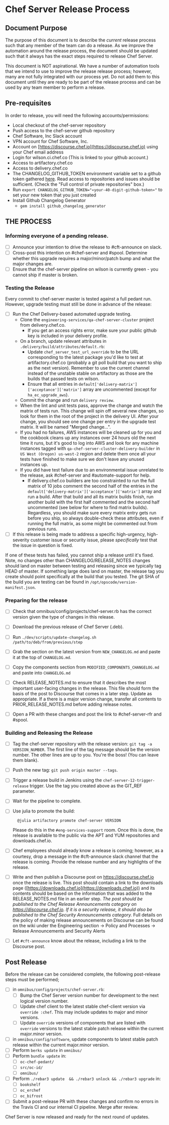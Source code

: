 # Chef Server Release Process

## Document Purpose

The purpose of this document is to describe the *current* release
process such that any member of the team can do a release.  As we
improve the automation around the release process, the document should
be updated such that it always has the exact steps required to release
Chef Server.

This document is NOT aspirational.  We have a number of automation
tools that we intend to use to improve the release release process;
however, many are not fully integrated with our process yet. Do not
add them to this document until they are ready to be part of the
release process and can be used by any team member to perform a
release.

## Pre-requisites

In order to release, you will need the following accounts/permissions:

- Local checkout of the chef-server repository
- Push access to the chef-server github repository
- Chef Software, Inc Slack account
- VPN account for Chef Software, Inc.
- Account on [https://discourse.chef.io](https://discourse.chef.io) using your Chef email address
- Login for wilson.ci.chef.co (This is linked to your github account.)
- Access to artifactory.chef.co
- Access to delivery.chef.co
- The CHANGELOG_GITHUB_TOKEN environment variable set to a github token gathered
  [here](https://github.com/settings/tokens/new?description=GitHub%20Changelog%20Generator%20token).
  Read access to repositories and issues should be sufficient. (Check the "Full control of private repositories" box.)
- Run `export CHANGELOG_GITHUB_TOKEN="«your-40-digit-github-token»"` to set your new token that you just created
- Install Github Changelog Generator
  + `gem install github_changelog_generator`


## THE PROCESS
### Informing everyone of a pending release.

- [ ] Announce your intention to drive the release to #cft-announce on slack.
- [ ] Cross-post this intention on #chef-server and #spool.  Determine whether
  this upgrade requires a major/minor/patch bump and what the major changes
  are.
- [ ] Ensure that the chef-server pipeline on wilson is currently green - you
  cannot ship if master is broken.

### Testing the Release

Every commit to chef-server master is tested against a full pedant
run. However, upgrade testing must still be done in advance of the
release:

- [ ] Run the Chef Delivery-based automated upgrade testing.
  * Clone the `engineering-services/qa-chef-server-cluster` project from delivery.chef.co.
    * If you get an access rights error, make sure your public github key is included in your delivery profile.
  * On a branch, update relevant attributes in `.delivery/build/attributes/default.rb`:
    * Update `chef_server_test_url_override` to be the URL corresponding to
      the latest package you'd like to test at artifactory.chef.co (probably
      a git poll build that you want to ship as the next version).
      Remember to use the current channel instead of the unstable stable on
      artifactory as those are the builds that passed tests on wilson.
    * Ensure that all entries in `default['delivery-matrix']['acceptance']['matrix']`
      array are uncommented (except for `ha_ec_upgrade_aws`).
  * Commit the change and run `delivery review`.
  * When the lint and unit tests pass, approve the change and watch the
    matrix of tests run. This change will spin off several new changes, so look for
    them in the root of the project in the delivery UI.
    After your change, you should see one change per entry in the upgrade test matrix.
    It will be named "Merged change...".
  * If you had no failures, AWS instances will be cleaned up for you and the cookbook cleans up any
    instances over 24 hours old the next time it runs, but it's good to log into
    AWS and look for any machine instances tagged with
    `qa-chef-server-cluster-delivery-builder` in `US West (Oregon) us-west-2`
    region and delete them once all your tests have finished to make sure we
    don't leave any unused instances
    up.
  * If you did have test failure due to an environmental issue unrelated to the
    release, ask #chef-server and #automate-support for help.
    * If delivery.chef.co builders are too constrainted to run the full matrix
      of 10 jobs comment the second half of the entries in the
      `default['delivery-matrix']['acceptance']['matrix']` array and run a build.
      After that build and all its matrix builds finish, run another build with the first half
      commented and the second half uncommented (see below for where to find matrix builds).
      Regardless, you should make sure every matrix entry gets run before you ship,
      so always double-check these attributes, even if running the full matrix, as some
      might be commented out from previous runs.
- [ ] If this release is being made to address a specific
  high-urgency, high-severity customer issue or security issue, please
  *specifically* test that the issue in question is fixed.

If one of these tests has failed, you cannot ship a release until it's fixed.
Note, no changes other than CHANGELOG/RELEASE_NOTES changes should
land on master between testing and releasing since we typically tag
HEAD of master. If something large does land on master, the release
tag you create should point specifically at the build that you tested.
The git SHA of the build you are testing can be found in
`/opt/opscode/version-manifest.json`.

### Preparing for the release

- [ ] Check that omnibus/config/projects/chef-server.rb has the
  correct version given the type of changes in this release.

- [ ] Download the previous release of Chef Server (.deb).

- [ ] Run `./dev/scripts/update-changelog.sh /path/to/deb/from/previous/step`

- [ ] Grab the section on the latest version from `NEW_CHANGELOG.md` and paste
  it at the top of `CHANGELOG.md`.

- [ ] Copy the components section from `MODIFIED_COMPONENTS_CHANGELOG.md` and
  paste into `CHANGELOG.md`

- [ ] Check RELEASE_NOTES.md to ensure that it describes the
  most important user-facing changes in the release. This file should
  form the basis of the post to Discourse that comes in a later step. Update as
  appropriate.  If a there is a major version change, transfer all
  contents to PRIOR_RELEASE_NOTES.md before adding release notes.
- [ ] Open a PR with these changes and post the link to #chef-server-rfr
  and #spool.

### Building and Releasing the Release

- [ ] Tag the chef-server repository with the release version: `git
  tag -a VERSION_NUMBER`. The first line of the tag message should be
  the version number. The other lines are up to you. You're the boss!
  (You can leave them blank).

- [ ] Push the new tag: `git push origin master --tags`.

- [ ] Trigger a release build in Jenkins using the
  `chef-server-12-trigger-release` trigger.  Use the tag you created
  above as the GIT_REF parameter.

- [ ] Wait for the pipeline to complete.
- [ ] Use julia to promote the build:

        @julia artifactory promote chef-server VERSION

  Please do this in the `#eng-services-support` room.  Once this is
  done, the release is available to the public via the APT and YUM
  repositories and downloads.chef.io.

- [ ] Chef employees should already know a release is coming; however, as a
  courtesy, drop a message in the #cft-announce slack channel that the release
  is coming. Provide the release number and any highlights of the release.

- [ ] Write and then publish a Discourse post on https://discourse.chef.io
  once the release is live. This post should contain a link to the downloads
  page ([https://downloads.chef.io](https://downloads.chef.io)) and its contents
  should be based on the information that was added to the RELEASE_NOTES.md file
  in an earlier step. *The post should  be published to the Chef Release
  Announcements category on https://discourse.chef.io. If it is a security
  release, it should also be published to the Chef Security Announcements
  category.* Full details on the policy of making release announcements on
  Discourse can be found on the wiki under the Engineering section ->
  Policy and Processes -> Release Announcements and Security Alerts

- [ ] Let `#cft-announce` know about the release, including a link to the Discourse post.


## Post Release

Before the release can be considered complete, the following
post-release steps must be performed;

- [ ] in `omnibus/config/projects/chef-server.rb`:
  - [ ] Bump the Chef Server version number for development to the next logical
        version number.
  - [ ] Update chef client to the latest stable chef-client version via
        `override :chef`.  This may include updates to major and minor
        versions.
  - [ ] Update `override` versions of components that are listed
        with `override` versions to the latest stable patch release
        within the current major.minor version.
- [ ] in `omnibus/config/software`, update components to latest stable
      patch release within the current major.minor version.
- [ ] Perform `berks update` in `omnibus/`
- [ ] Perform `bundle update` in:
  - [ ] `oc-chef-pedant/`
  - [ ] `src/oc-id/`
  - [ ] `omnibus/`
- [ ] Perform `./rebar3 update  && ./rebar3 unlock && ./rebar3 upgrade` in:
  - [ ] `bookshelf`
  - [ ] `oc_erchef`
  - [ ] `oc_bifrost`
- [ ] Submit a post-release PR with these changes and confirm no errors
      in the Travis CI and our internal CI pipeline.  Merge after
      review.

Chef Server is now released and ready for the next round of updates.

